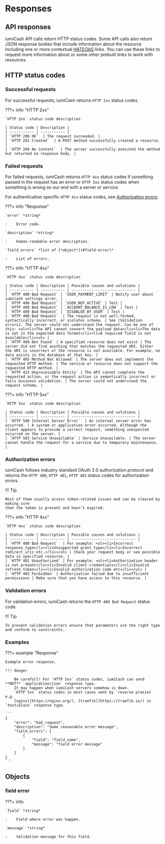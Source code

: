 # Responses

## API responses

iumiCash API calls return HTTP status codes. Some API calls also return JSON response bodies 
that include information about the resource including one or more contextual [HATEOAS] links. 
You can use these links to request more information about or some other prebuilt links to work with resources. 

## HTTP status codes

### Successful requests

For successful requests, iumiCash returns `HTTP 2xx` status codes.

???+ info "HTTP 2xx"
    
    `HTTP 2xx` status code description

    | Status code | Description |
    | ----------- | ----------- |
    | `HTTP 200 OK`  | The request succeeded. |
    | `HTTP 201 Created`  | A POST method successfully created a resource. |
    | `HTTP 204 No Content`  | The server successfully executed the method but returned no response body. |


### Failed requests

For failed requests, iumiCash returns `HTTP 4xx` status codes if something passed 
in the request has an error or `HTTP 5xx` status codes when something is wrong on our end 
with a server or service.

For authentication specific `HTTP 4xx` status codes, see [Authorization errors].

???+ info "Response"

    `error` *string*
    
    :    Error code.

    `description` *string*
    
    :    Human-readable error description.

    `field_errors` *list of [*object*](#field-error)*
    
    :    List of errors. 
    
???+ info "HTTP 4xx"

    `HTTP 4xx` status code description
    
    | Status code | Description | Possible causes and solutions | 
    | ----------- | ----------- | ----------------------------- |
    | `HTTP 400 Bad Request` | `USER_PAYMENT_LIMIT` | Notify user about iumiCash settings error. |
    | `HTTP 400 Bad Request` | `USER_NOT_ACTIVE` | Test |
    | `HTTP 400 Bad Request` | `ACCOUNT_BALANCE_IS_LOW` | Test |
    | `HTTP 400 Bad Request` | `DISABLED_BY_USER` | Test |
    | `HTTP 400 Bad Request`  | The request is not well-formed, syntactically incorrect, or violates schema. | See [Validation errors]. The server could not understand the request. Can be one of this: <ul><li>The API cannot convert the payload data</li><li>The data is not in the expected data format</li><li>A required field is not available</li><ul> | 
    | `HTTP 404 Not Found` | A specified resource does not exist | The server did not find anything that matches the requested URI. Either the URI is incorrect or the resource is not available. For example, no data exists in the database at that key. |
    | `HTTP 405 Method Not Allowed` | The server does not implement the requested HTTP method. | The service or resource does not support the requested HTTP method. |
    | `HTTP 422 Unprocessable Entity` | The API cannot complete the requested action, or the request action is semantically incorrect or fails business validation. | The server could not understand the request schema. |
    
???+ info "HTTP 5xx"

    `HTTP 5xx` status code description
    
    | Status code | Description | Possible causes and solutions | 
    | ----------- | ----------- | ----------------------------- |
    | `HTTP 500 Internal Server Error`  | An internal server error has occurred. | A system or application error occurred. Although the client appears to provide a correct request, something unexpected occurred on the server. | 
    | `HTTP 503 Service Unavailable` | Service Unavailable. | The server cannot handle the request for a service due to temporary maintenance. |
    


### Authorization errors

iumiCash follows industry standard OAuth 2.0 authorization protocol and returns the 
`HTTP 400`, `HTTP 401`, `HTTP 403` status codes for authorization errors. 

!!! Tip

    Most of them usually access token-related issues and can be cleared by making sure 
    that the token is present and hasn't expired.

???+ info "HTTP 4xx"

    `HTTP 4xx` status code description
    
    | Status code | Description | Possible causes and solutions | 
    | ----------- | ----------- | ----------------------------- |
    | `HTTP 400 Bad Request`  | For example: <ul><li>Incorrect response_type</li><li>Unsupported grant_type</li><li>Incorrect redirect_uris etc.</li></ul> | Check your request body or see possible data in specified resourse. | 
    | `HTTP 401 Unauthorized` | For example: <ul><li>Authorization header is not present</li><li>Invalid client credentials</li><li>Invalid refresh_token</li><li>Invalid authorization code etc</li></ul> |
    | `HTTP 403 Forbidden` | Authorization failed due to insufficient permissions | Make sure that you have access to this resource. |

### Validation errors

For validation errors, iumiCash returns the `HTTP 400 Bad Request` status code.

!!! Tip

    To prevent validation errors ensure that parameters are the right type and conform to constraints.

### Examples

???+ example "Response"
    
    Example error response.

    !!! danger
        
        Be carefull! For `HTTP 5xx` status codes, iumiCash can send **NOT** `application/json` response type. 
        It may happen when iumiCash servers somehow is down. 
        `HTTP 5xx` status codes in most cases sent by `reverse proxies` e.g. 
        [nginx](https://nginx.org/), [traefik](https://traefik.io/) in `text/plain` response type.

    ```
    {
        "error": "bad_request",
        "description": "Some reasonable error message",
        "field_errors": [
            {
                "field": "field_name",
                "message": "field error message"
            }
        ]
    }
    ```

## Objects

### field error

???+ info

    `field` *string*
    
    :    Field where error was happen.

    `message` *string*
    
    :    Validation message for this field.

    
[HATEOAS]: orders/create_order.md#hateoas
[Authorization errors]: #authorization-errors
[Validation errors]: #validation-errors
